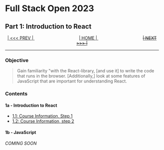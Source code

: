 # Full Stack Open 2023

## Part 1: Introduction to React

<p align="center">
    <a href="../part_0/README.md"> | &lt;&lt;&lt; PREV | </a>
    &nbsp;&nbsp;&nbsp;&nbsp;&nbsp;&nbsp;&nbsp;&nbsp;&nbsp;&nbsp;&nbsp;&nbsp;&nbsp;&nbsp;&nbsp;&nbsp;&nbsp;&nbsp;&nbsp;&nbsp;&nbsp;&nbsp;&nbsp;&nbsp;&nbsp;&nbsp;&nbsp;&nbsp;&nbsp;&nbsp;&nbsp;&nbsp;&nbsp;&nbsp;&nbsp;&nbsp;
    <a href="../README.md"> | HOME | </a>
    &nbsp;&nbsp;&nbsp;&nbsp;&nbsp;&nbsp;&nbsp;&nbsp;&nbsp;&nbsp;&nbsp;&nbsp;&nbsp;&nbsp;&nbsp;&nbsp;&nbsp;&nbsp;&nbsp;&nbsp;&nbsp;&nbsp;&nbsp;&nbsp;&nbsp;&nbsp;&nbsp;&nbsp;&nbsp;&nbsp;&nbsp;&nbsp;&nbsp;&nbsp;&nbsp;&nbsp;
    <s><a href="#"> | NEXT &gt;&gt;&gt; | </a></s>
</p>

---

### Objective

>   Gain familiarity "with the React-library, [and use it] to write the code that runs in the browser. [Additionally,] look at some features of JavaScript that are important for understanding React.

### Contents

#### 1a - Introduction to React

* [1.1: Course Information, Step 1](/part_1/1a_intro_to_react/part1/README.md)
* [1.2: Course Information, step 2]()

#### 1b - JavaScript

_COMING SOON_

<!--
Reading 1a  00:45
1.1         00:35

start README    10:41

-->